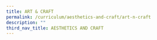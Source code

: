 ```yaml
---
title: ART & CRAFT
permalink: /curriculum/aesthetics-and-craft/art-n-craft
description: ""
third_nav_title: AESTHETICS AND CRAFT
---
```

